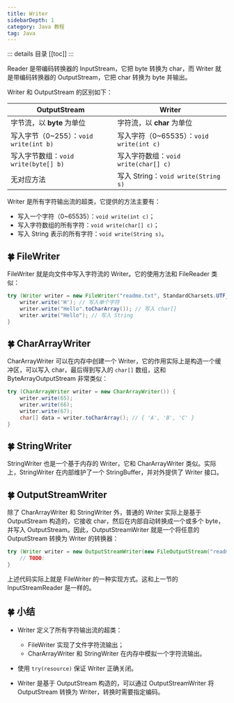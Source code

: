 ```yaml
---
title: Writer
sidebarDepth: 1
category: Java 教程
tag: Java
---
```


::: details 目录
[[toc]]
:::

Reader 是带编码转换器的 InputStream，它把 byte 转换为 char，而 Writer 就是带编码转换器的 OutputStream，它把 char 转换为 byte 并输出。

Writer 和 OutputStream 的区别如下：

| OutputStream                           | Writer                                   |
| -------------------------------------- | ---------------------------------------- |
| 字节流，以 **byte** 为单位             | 字符流，以 **char** 为单位               |
| 写入字节（0~255）：`void write(int b)` | 写入字符（0~65535）：`void write(int c)` |
| 写入字节数组：`void write(byte[] b)`   | 写入字符数组：`void write(char[] c)`     |
| 无对应方法                             | 写入 String：`void write(String s)`      |

Writer 是所有字符输出流的超类，它提供的方法主要有：

- 写入一个字符（0~65535）：`void write(int c)`；
- 写入字符数组的所有字符：`void write(char[] c)`；
- 写入 String 表示的所有字符：`void write(String s)`。

## 🍀 FileWriter

FileWriter 就是向文件中写入字符流的 Writer。它的使用方法和 FileReader 类似：

```java
try (Writer writer = new FileWriter("readme.txt", StandardCharsets.UTF_8)) {
    writer.write('H'); // 写入单个字符
    writer.write("Hello".toCharArray()); // 写入 char[]
    writer.write("Hello"); // 写入 String
}
```

## 🍀 CharArrayWriter

CharArrayWriter 可以在内存中创建一个 Writer，它的作用实际上是构造一个缓冲区，可以写入 char，最后得到写入的 `char[]` 数组，这和 ByteArrayOutputStream 非常类似：

```java
try (CharArrayWriter writer = new CharArrayWriter()) {
    writer.write(65);
    writer.write(66);
    writer.write(67);
    char[] data = writer.toCharArray(); // { 'A', 'B', 'C' }
}
```

## 🍀 StringWriter

StringWriter 也是一个基于内存的 Writer，它和 CharArrayWriter 类似。实际上，StringWriter 在内部维护了一个 StringBuffer，并对外提供了 Writer 接口。

## 🍀 OutputStreamWriter

除了 CharArrayWriter 和 StringWriter 外，普通的 Writer 实际上是基于 OutputStream 构造的，它接收 char，然后在内部自动转换成一个或多个 byte，并写入 OutputStream。因此，OutputStreamWriter 就是一个将任意的 OutputStream 转换为 Writer 的转换器：

```java
try (Writer writer = new OutputStreamWriter(new FileOutputStream("readme.txt"), "UTF-8")) {
    // TODO:
}
```

上述代码实际上就是 FileWriter 的一种实现方式。这和上一节的 InputStreamReader 是一样的。

## 🍀 小结

- Writer 定义了所有字符输出流的超类：

  - FileWriter 实现了文件字符流输出；
  - CharArrayWriter 和 StringWriter 在内存中模拟一个字符流输出。

- 使用 `try(resource)` 保证 Writer 正确关闭。

- Writer 是基于 OutputStream 构造的，可以通过 OutputStreamWriter 将 OutputStream 转换为 Writer，转换时需要指定编码。
